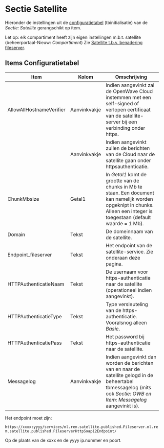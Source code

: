 # Sectie Satellite

Hieronder de instellingen uit de [configuratietabel](README.md) (tbinitialisatie) van de _Sectie: Satellite_ gerangschikt op item.

Let op: elk compartiment heeft zijn eigen instellingen m.b.t. satellite (beheerportaal-Nieuw: _Compartiment_) Zie [Satellite t.b.v. benadering fileserver](../satellite_filesysteem.md).

## Items Configuratietabel

| Item                     | Kolom        | Omschrijving                                                               |
|--------------------------|--------------|----------------------------------------------------------------------------|
| AllowAllHostnameVerifier | Aanvinkvakje | Indien aangevinkt zal de OpenWave Cloud instemmen met een self-signed of verlopen certificaat van de satellite-server bij een verbinding onder https. |
|                          | Aanvinkvakje | Indien aangevinkt zullen de berichten van de Cloud naar de satellite gaan onder httpsauthenticatie. |
| ChunkMbsize              | Getal1       | In _Getal1_ komt de grootte van de chunks in Mb te staan. Een document kan namelijk worden opgeknipt in chunks. Alleen een integer is toegestaan (default waarde = 1 Mb). |
| Domain                   | Tekst        | De domeinnaam van de satellite.                                            |
| Endpoint_fileserver      | Tekst        | Het endpoint van de satellite-service. Zie onderaan deze pagina.           |
| HTTPAuthenticatieNaam    | Tekst        | De usernaam voor https-authenticatie naar de satellite (operationeel indien aangevinkt). |
| HTTPAuthenticatieType    | Tekst        | Type versleuteling van de https-authenticatie. Vooralsnog alleen _Basic_.  |
| HTTPAuthenticatiePass    | Tekst        | Het password bij https-authenticatie naar de satellite.                    |
| Messagelog               | Aanvinkvakje | Indien aangevinkt dan worden de berichten van en naar de satellite gelogd in de beheertabel tbmessagelog (mits ook _Sectie: OWB en Item: Messagelog_ aangevinkt is). |

Het endpoint moet zijn:

`https://xxxx:yyyy/services/nl.rem.satellite.published.Fileserver.nl.rem.satellite.published.FileserverHttpSoap12Endpoint/`

Op de plaats van de xxxx en de yyyy ip.nummer en poort.
